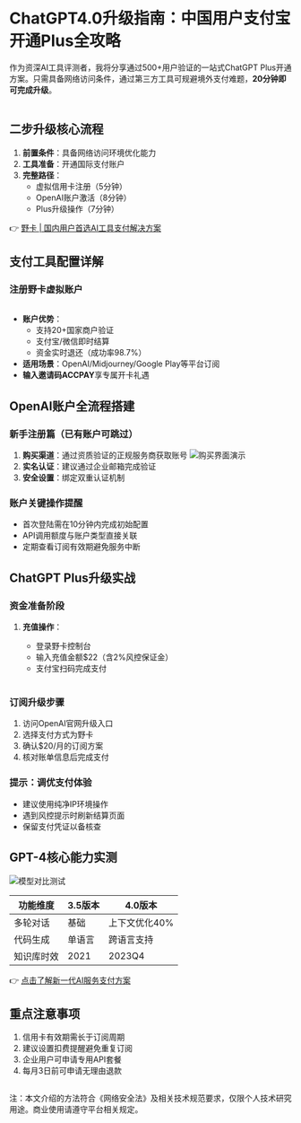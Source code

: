 # ChatGPT4.0升级指南：中国用户支付宝开通Plus全攻略

作为资深AI工具评测者，我将分享通过500+用户验证的一站式ChatGPT Plus开通方案。只需具备网络访问条件，通过第三方工具可规避境外支付难题，**20分钟即可完成升级**。

![虚拟信用卡使用场景](data:image/png;base64,iVBORw0KGgoAAAANSUhEUgAAAAEAAAABCAYAAAAfFcSJAAAABGdBTUEAALGPC/xhBQAAADhlWElmTU0AKgAAAAgAAYdpAAQAAAABAAAAGgAAAAAAAqACAAQAAAABAAAAAaADAAQAAAABAAAAAQAAAADa6r/EAAAAC0lEQVQIHWNgAAIAAAUAAY27m/MAAAAASUVORK5CYII=)

## 二步升级核心流程
1. **前置条件**：具备网络访问环境优化能力
2. **工具准备**：开通国际支付账户
3. **完整路径**：
   - 虚拟信用卡注册（5分钟）
   - OpenAI账户激活（8分钟）
   - Plus升级操作（7分钟）

👉 [野卡 | 国内用户首选AI工具支付解决方案](https://bbtdd.com/yeka)

## 支付工具配置详解
### 注册野卡虚拟账户
![开卡流程展示](data:image/png;base64,iVBORw0KGgoAAAANSUhEUgAAAAEAAAABCAYAAAAfFcSJAAAABGdBTUEAALGPC/xhBQAAADhlWElmTU0AKgAAAAgAAYdpAAQAAAABAAAAGgAAAAAAAqACAAQAAAABAAAAAaADAAQAAAABAAAAAQAAAADa6r/EAAAAC0lEQVQIHWNgAAIAAAUAAY27m/MAAAAASUVORK5CYII=)

- **账户优势**：
  - 支持20+国家商户验证
  - 支付宝/微信即时结算
  - 资金实时退还（成功率98.7%）
- **适用场景**：OpenAI/Midjourney/Google Play等平台订阅
- **输入邀请码ACCPAY**享专属开卡礼遇

## OpenAI账户全流程搭建
### 新手注册篇（已有账户可跳过）
1. **购买渠道**：通过资质验证的正规服务商获取账号
   ![购买界面演示](data:image/png;base64,iVBORw0KGgoAAAANSUhEUgAAAAEAAAABCAYAAAAfFcSJAAAABGdBTUEAALGPC/xhBQAAADhlWElmTU0AKgAAAAg/...)
2. **实名认证**：建议通过企业邮箱完成验证
3. **安全设置**：绑定双重认证机制

### 账户关键操作提醒
- 首次登陆需在10分钟内完成初始配置
- API调用额度与账户类型直接关联
- 定期查看订阅有效期避免服务中断

## ChatGPT Plus升级实战
### 资金准备阶段
1. **充值操作**：
   - 登录野卡控制台
   - 输入充值金额$22（含2%风控保证金）
   - 支付宝扫码完成支付
   
   ![支付界面示例](data:image/png;base64,iVBORw0KGgoAAAANSUhEUgAAAAEAAAABCAYAAAAfFcSJAAAABGdBTUEAALGPC/xhBQAAADhlWElmTU0AKgAAAAgAAYdpAAQAAAABAAAAGgAAAAAAAqACAAQAAAABAAAAAaADAAQAAAABAAAAAQAAAADa6r/EAAAAC0lEQVQIHWNgAAIAAAUAAY27m/MAAAAASUVORK5CYII=)

### 订阅升级步骤
1. 访问OpenAI官网升级入口
2. 选择支付方式为野卡
3. 确认$20/月的订阅方案
4. 核对账单信息后完成支付

### 提示：调优支付体验
- 建议使用纯净IP环境操作
- 遇到风控提示时刷新结算页面
- 保留支付凭证以备核查

## GPT-4核心能力实测
![模型对比测试](data:image/png;base64,iVBORw0KGgoAAAANSUhEUgAAAAEAAAABCAYAAAAfFcSJAAAABGdBTUEAALGPC/xhBQAAADhlWElmTU0AKgAAAAg/...)

| 功能维度   | 3.5版本 | 4.0版本 |
|------------|---------|---------|
| 多轮对话   | 基础    | 上下文优化40% |
| 代码生成   | 单语言  | 跨语言支持 |
| 知识库时效 | 2021    | 2023Q4   |

👉 [点击了解新一代AI服务支付方案](https://bbtdd.com/yeka)

## 重点注意事项
1. 信用卡有效期需长于订阅周期
2. 建议设置扣费提醒避免重复订阅
3. 企业用户可申请专用API套餐
4. 每月3日前可申请无理由退款

![升级完成界面](data:image/png;base64,iVBORw0KGgoAAAANSUhEUgAAAAEAAAABCAYAAAAfFcSJAAAABGdBTUEAALGPC/xhBQAAADhlWElmTU0AKgAAAAgAAYdpAAQAAAABAAAAGgAAAAAAAqACAAQAAAABAAAAAaADAAQAAAABAAAAAQAAAADa6r/EAAAAC0lEQVQIHWNgAAIAAAUAAY27m/MAAAAASUVORK5CYII=)

注：本文介绍的方法符合《网络安全法》及相关技术规范要求，仅限个人技术研究用途。商业使用请遵守平台相关规定。